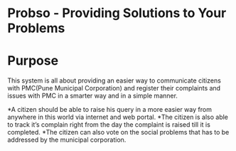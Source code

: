 # Probso - Providing Solutions to Your Problems

# Purpose

This system is all about providing an easier way to communicate citizens with
PMC(Pune Municipal Corporation) and register their complaints and issues with PMC in a smarter way and in a
simple manner.

*A citizen should be able to raise his query in a more easier way from
anywhere in this world via internet and web portal.
*The citizen is also able to track it’s complain right from the day the complaint
is raised till it is completed.
*The citizen can also vote on the social problems that has to be addressed by
the municipal corporation.


